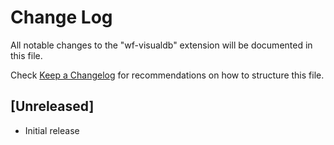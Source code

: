 # Change Log

All notable changes to the "wf-visualdb" extension will be documented in this file.

Check [Keep a Changelog](http://keepachangelog.com/) for recommendations on how to structure this file.

## [Unreleased]

- Initial release